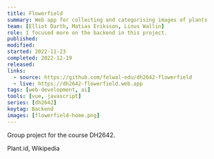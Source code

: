 ```yaml
---
title: Flowerfield
summary: Web app for collecting and categorising images of plants
team: [Elliot Darth, Matias Eriksson, Linus Wallin]
role: I focused more on the backend in this project.
published:
modified:
started: 2022-11-23
completed: 2022-12-19
released:
links:
  - source: https://github.com/felwal-edu/dh2642-flowerfield
  - live: https://dh2642-flowerfield.web.app
tags: [web-development, ai]
tools: [vue, javascript]
series: [dh2642]
keytag: Backend
images: [flowerfield-home.png]
---
```


Group project for the course DH2642.

Plant.id, Wikipedia
